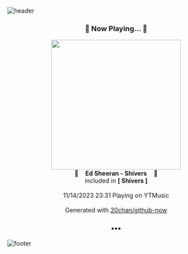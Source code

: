 ![header](https://capsule-render.vercel.app/api?type=wave&height=170&section=header&fontColor=090707&fontAlignX=45&fontAlignY=65&fontSize=100)

<h3 align="center">🎵 Now Playing... 🎵</h3>
<p align="center">
  <a href="https://music.youtube.com/watch?v=G1ej5up7JG0">
    <img width="300" src="https://lh3.googleusercontent.com/LDjFD-70y9c3aYL3-2zTUXkmlWfNlryJllQpHZLxZgi0i73pGx9JaJkNzDTo2LO9cGBDJx7E4eWdytMA">
  </a>
  <br>
  🎵&nbsp&nbsp&nbsp <b>Ed Sheeran - Shivers</b> &nbsp&nbsp&nbsp🎵
  <br>
  included in <b>[ Shivers ]</b>
  
  <br />
  <br />
  11/14/2023 23:31 Playing on YTMusic
  <br />
  <br />
  Generated with <a href="https://github.com/20chan/github-now">20chan/github-now</a>
</p>

<h3 align="center">•••</h3>

![footer](https://capsule-render.vercel.app/api?type=wave&height=150&section=footer)
